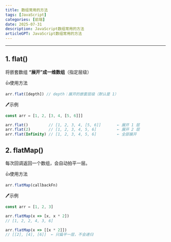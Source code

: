 ```yaml
---
title: 数组常用的方法
tags: [JavaScript]
categories: [前端]
date: 2025-07-31
description: JavaScript数组常用的方法
articleGPT: JavaScript数组常用的方法
---
```


---

## 1. flat()

将嵌套数组 **“展开”成一维数组**（指定层级）

👍使用方法

```js
arr.flat([depth]) // depth：展开的嵌套层级（默认是 1）
```

🖊️示例

```js
const arr = [1, 2, [3, 4, [5, 6]]]

arr.flat()         // [1, 2, 3, 4, [5, 6]]       ← 展开 1 层
arr.flat(2)        // [1, 2, 3, 4, 5, 6]         ← 展开 2 层
arr.flat(Infinity) // [1, 2, 3, 4, 5, 6]         ← 全部展开
```

## 2. flatMap()

每次回调返回一个数组，会自动拍平一层。

👍使用方法

```js
arr.flatMap(callbackFn)
```

🖊️示例

```js
const arr = [1, 2, 3]

arr.flatMap(x => [x, x * 2])
// [1, 2, 2, 4, 3, 6]

arr.flatMap(x => [[x * 2]])
// [[2], [4], [6]]  ← 只扁平一层，不会递归
```
